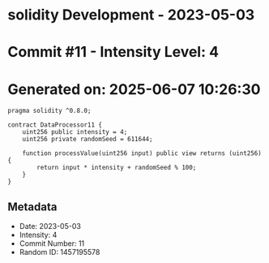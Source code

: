 ﻿# solidity Development - 2023-05-03
# Commit #11 - Intensity Level: 4
# Generated on: 2025-06-07 10:26:30
```solidity
pragma solidity ^0.8.0;

contract DataProcessor11 {
    uint256 public intensity = 4;
    uint256 private randomSeed = 611644;

    function processValue(uint256 input) public view returns (uint256) {
        return input * intensity + randomSeed % 100;
    }
}
```
## Metadata
- Date: 2023-05-03
- Intensity: 4
- Commit Number: 11
- Random ID: 1457195578
